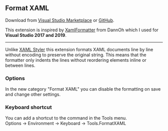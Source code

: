 ## Format XAML

Download from [Visual Studio Marketplace][3] or [GitHub][4].

This extension is inspired by [XamlFormatter][1] from DannOh which I used for **Visual Studio 2017 and 2019**.
___

Unlike [XAML Styler][2] this extension formats XAML documents line by line without encoding to preserve the original string. This means that the formatter only indents the lines without reordering elements inline or between lines.  

### Options
In the new category "Format XAML" you can disable the formatting on save and change other settings.  

### Keyboard shortcut
You can add a shortcut to the command in the Tools menu.  
Options -> Environment -> Keyboard -> Tools.FormatXAML  

[1]: https://marketplace.visualstudio.com/items?itemName=DannOh.XamlFormatter
[2]: https://marketplace.visualstudio.com/items?itemName=TeamXavalon.XAMLStyler

[3]: https://marketplace.visualstudio.com/items?itemName=Lixfeld.FormatXAML
[4]: https://github.com/Lixfeld/VS-FormatXaml-Extension/releases
